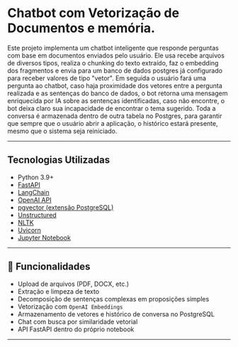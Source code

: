 # Chatbot com Vetorização de Documentos e memória.

Este projeto implementa um chatbot inteligente que responde perguntas com base em documentos enviados pelo usuário. Ele usa recebe arquivos de diversos tipos, realiza o chunking do texto extraído, faz o embedding dos fragmentos e envia para um banco de dados postgres já configurado para receber valores de tipo "vetor". Em seguida o usuário fará uma pergunta ao chatbot, caso haja proximidade dos vetores entre a pergunta realizada e as sentenças do banco de dados, o bot retorna uma mensagem enriquecida por IA sobre as sentenças identificadas, caso não encontre, o bot deixa claro sua incapacidade de encontrar o tema sugerido. Toda a conversa é armazenada dentro de outra tabela no Postgres, para garantir que sempre que o usuário abrir a aplicação, o histórico estará presente, mesmo que o sistema seja reiniciado.

---

## Tecnologias Utilizadas

- Python 3.9+
- [FastAPI](https://fastapi.tiangolo.com/)
- [LangChain](https://www.langchain.com/)
- [OpenAI API](https://platform.openai.com/)
- [pgvector (extensão PostgreSQL)](https://github.com/pgvector/pgvector)
- [Unstructured](https://github.com/Unstructured-IO/unstructured)
- [NLTK](https://www.nltk.org/)
- [Uvicorn](https://www.uvicorn.org/)
- [Jupyter Notebook](https://jupyter.org/)

---

## 📂 Funcionalidades

- Upload de arquivos (PDF, DOCX, etc.)
- Extração e limpeza de texto
- Decomposição de sentenças complexas em proposições simples
- Vetorização com `OpenAI Embeddings`
- Armazenamento de vetores e histórico de conversa no PostgreSQL
- Chat com busca por similaridade vetorial
- API FastAPI dentro do próprio notebook

---
